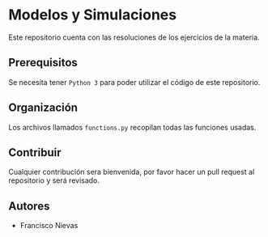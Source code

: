 # Modelos y Simulaciones

Este repositorio cuenta con las resoluciones de los ejercicios de la materia.

## Prerequisitos

Se necesita tener `Python 3` para poder utilizar el código de este repositorio.

## Organización

Los archivos llamados `functions.py` recopilan todas las funciones usadas.

## Contribuir

Cualquier contribución sera bienvenida, por favor hacer un pull request al repositorio y será revisado.

## Autores

* Francisco Nievas

